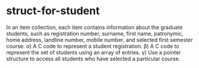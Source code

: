 # struct-for-student
In an item collection, each item contains information about the graduate students, such as registration number, surname, first name, patronymic, home address, landline number, mobile number, and selected first semester course.
α) Α C code to represent a student registration.
β) Α C code to represent the set of students using an array of entries.
γ) Use a pointer structure to access all students who have selected a particular course.
